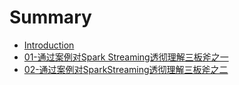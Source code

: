 # Summary

* [Introduction](README.md)
* [01-通过案例对Spark Streaming透彻理解三板斧之一](01/01.md)
* [02-通过案例对SparkStreaming透彻理解三板斧之二](02/02.md)

